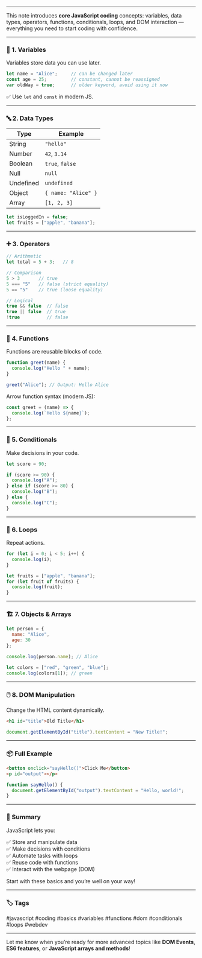 
---

This note introduces **core JavaScript coding** concepts: variables, data types, operators, functions, conditionals, loops, and DOM interaction — everything you need to start coding with confidence.

---

### 🔢 1. Variables

Variables store data you can use later.

```js
let name = "Alice";     // can be changed later
const age = 25;         // constant, cannot be reassigned
var oldWay = true;      // older keyword, avoid using it now
```

✅ Use `let` and `const` in modern JS.

---

### 🔤 2. Data Types

|Type|Example|
|---|---|
|String|`"hello"`|
|Number|`42`, `3.14`|
|Boolean|`true`, `false`|
|Null|`null`|
|Undefined|`undefined`|
|Object|`{ name: "Alice" }`|
|Array|`[1, 2, 3]`|

```js
let isLoggedIn = false;
let fruits = ["apple", "banana"];
```

---

### ➕ 3. Operators

```js
// Arithmetic
let total = 5 + 3;   // 8

// Comparison
5 > 3       // true
5 === "5"   // false (strict equality)
5 == "5"    // true (loose equality)

// Logical
true && false  // false
true || false  // true
!true          // false
```

---

### 🧠 4. Functions

Functions are reusable blocks of code.

```js
function greet(name) {
  console.log("Hello " + name);
}

greet("Alice"); // Output: Hello Alice
```

Arrow function syntax (modern JS):

```js
const greet = (name) => {
  console.log(`Hello ${name}`);
};
```

---

### 📏 5. Conditionals

Make decisions in your code.

```js
let score = 90;

if (score >= 90) {
  console.log("A");
} else if (score >= 80) {
  console.log("B");
} else {
  console.log("C");
}
```

---

### 🔁 6. Loops

Repeat actions.

```js
for (let i = 0; i < 5; i++) {
  console.log(i);
}

let fruits = ["apple", "banana"];
for (let fruit of fruits) {
  console.log(fruit);
}
```

---

### 🏗️ 7. Objects & Arrays

```js
let person = {
  name: "Alice",
  age: 30
};

console.log(person.name); // Alice

let colors = ["red", "green", "blue"];
console.log(colors[1]); // green
```

---

### 🖱️ 8. DOM Manipulation

Change the HTML content dynamically.

```html
<h1 id="title">Old Title</h1>
```

```js
document.getElementById("title").textContent = "New Title!";
```

---

### 📦 Full Example

```html
<button onclick="sayHello()">Click Me</button>
<p id="output"></p>
```

```js
function sayHello() {
  document.getElementById("output").textContent = "Hello, world!";
}
```

---

### 🏁 Summary

JavaScript lets you:

✅ Store and manipulate data  
✅ Make decisions with conditions  
✅ Automate tasks with loops  
✅ Reuse code with functions  
✅ Interact with the webpage (DOM)

Start with these basics and you’re well on your way!

---

### 🏷️ Tags

#javascript #coding #basics #variables #functions #dom #conditionals #loops #webdev

---

Let me know when you’re ready for more advanced topics like **DOM Events**, **ES6 features**, or **JavaScript arrays and methods**!
